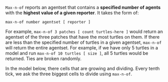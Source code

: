 ﻿`Max-n-of` reports an agentset that contains a **specified number of agents** with the **highest value of a given reporter**. It takes the form of:



 ```max-n-of number agentset [ reporter ]```



For example, `max-n-of 3 patches [ count turtles-here ]` would return an agentset of the three patches that have the most turtles on them. If there are less than the specified number of turtles in a given agentset, `max-n-of` will return the entire agentset. For example, if we have only 5 turtles in a model and run `max-n-of 10 turtles [ size ]`, all 5 turtles would be returned. Ties are broken randomly. 



In the model below, there cells that are growing and dividing. Every tenth tick, we ask the three biggest cells to divide using `max-n-of`.

